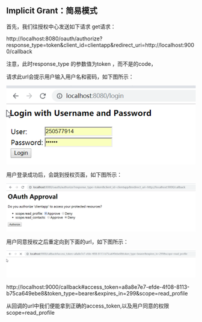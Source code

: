 ## Implicit Grant：简易模式

首先，我们往授权中心发送如下请求 get请求：

http://localhost:8080/oauth/authorize?response_type=token&client_id=clientapp&redirect_uri=http://localhost:9000/callback

注意，此时response_type 的参数值为token ，而不是的code，

请求此url会提示用户输入用户名和密码，如下图所示：

![image](./img/1.png)

用户登录成功后，会跳到授权页面，如下图所示：

![image](./img/2.png)

用户同意授权之后重定向到下面的url，如下图所示：

![image](./img/3.png)

http://localhost:9000/callback#access_token=a8a8e7e7-efde-4f08-8113-b75ca649ebe8&token_type=bearer&expires_in=299&scope=read_profile

从回调的url中我们便能拿到正确的access_token,以及用户同意的权限scope=read_profile